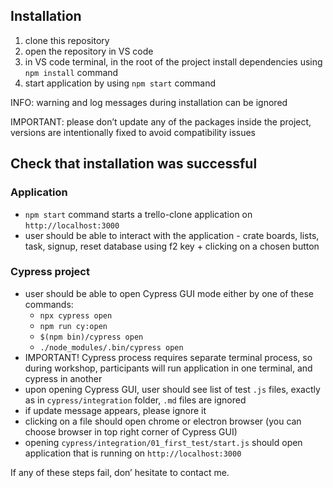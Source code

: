 ## Installation

1. clone this repository
2. open the repository in VS code
3. in VS code terminal, in the root of the project install dependencies using `npm install` command
4. start application by using `npm start` command

INFO: warning and log messages during installation can be ignored

IMPORTANT: please don’t update any of the packages inside the project, versions are intentionally fixed to avoid compatibility issues

## Check that installation was successful

### Application

- `npm start` command starts a trello-clone application on `http://localhost:3000`
- user should be able to interact with the application - crate boards, lists, task, signup, reset database using f2 key + clicking on a chosen button

### Cypress project

- user should be able to open Cypress GUI mode either by one of these commands:
    - `npx cypress open`
    - `npm run cy:open`
    - `$(npm bin)/cypress open`
    - `./node_modules/.bin/cypress open`
- IMPORTANT! Cypress process requires separate terminal process, so during workshop, participants will run application in one terminal, and cypress in another
- upon opening Cypress GUI, user should see list of test `.js` files, exactly as in `cypress/integration` folder, `.md` files are ignored
- if update message appears, please ignore it
- clicking on a file should open chrome or electron browser (you can choose browser in top right corner of Cypress GUI)
- opening `cypress/integration/01_first_test/start.js` should open application that is running on `http://localhost:3000`

If any of these steps fail, don’ hesitate to contact me.